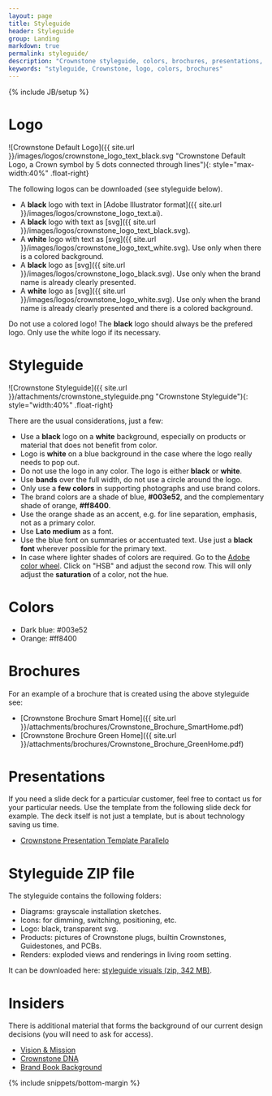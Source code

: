 ```yaml
---
layout: page
title: Styleguide
header: Styleguide
group: Landing
markdown: true
permalink: styleguide/
description: "Crownstone styleguide, colors, brochures, presentations, and background on vision, mission, and branding"
keywords: "styleguide, Crownstone, logo, colors, brochures"
---
```


{% include JB/setup %}

# Logo

![Crownstone Default Logo]({{ site.url }}/images/logos/crownstone_logo_text_black.svg "Crownstone Default Logo, a Crown symbol by 5 dots connected through lines"){: style="max-width:40%" .float-right}

The following logos can be downloaded (see styleguide below). 

* A **black** logo with text in [Adobe Illustrator format]({{ site.url }}/images/logos/crownstone_logo_text.ai).
* A **black** logo with text as [svg]({{ site.url }}/images/logos/crownstone_logo_text_black.svg).
* A **white** logo with text as [svg]({{ site.url }}/images/logos/crownstone_logo_text_white.svg). Use only when there is a colored background.
* A **black** logo as [svg]({{ site.url }}/images/logos/crownstone_logo_black.svg). Use only when the brand name is already clearly presented.
* A **white** logo as [svg]({{ site.url }}/images/logos/crownstone_logo_white.svg). Use only when the brand name is already clearly presented and there is a colored background.

Do not use a colored logo! The **black** logo should always be the prefered logo. Only use the white logo if its necessary.

# Styleguide

![Crownstone Styleguide]({{ site.url }}/attachments/crownstone_styleguide.png "Crownstone Styleguide"){: style="width:40%" .float-right}

There are the usual considerations, just a few:

* Use a **black** logo on a **white** background, especially on products or material that does not benefit from color. 
* Logo is **white** on a blue background in the case where the logo really needs to pop out.
* Do not use the logo in any color. The logo is either **black** or **white**.
* Use **bands** over the full width, do not use a circle around the logo. 
* Only use a **few colors** in supporting photographs and use brand colors.
* The brand colors are a shade of blue, **#003e52**, and the complementary shade of orange, **#ff8400**.
* Use the orange shade as an accent, e.g. for line separation, emphasis, not as a primary color. 
* Use **Lato medium** as a font.
* Use the blue font on summaries or accentuated text. Use just a **black font** wherever possible for the primary text.
* In case where lighter shades of colors are required. Go to the [Adobe color wheel](https://color.adobe.com/create/color-wheel/?base=0&rule=Analogous&selected=3&name=My%20Color%20Theme&mode=rgb&rgbvalues=1,0.5176470588235295,0,0,0.23631049943210286,0.32156862745098036,0.5321115173241195,1,0.04999999999999993,0.8844330991828997,0.04999999999999993,1,0.050000000000000044,0.7437521349992267,1&swatchOrder=1,0,2,3,4). Click on "HSB" and adjust the second row. This will only adjust the **saturation** of a color, not the hue.

# Colors

* Dark blue: #003e52
* Orange: #ff8400

# Brochures

For an example of a brochure that is created using the above styleguide see:

* [Crownstone Brochure Smart Home]({{ site.url }}/attachments/brochures/Crownstone_Brochure_SmartHome.pdf)
* [Crownstone Brochure Green Home]({{ site.url }}/attachments/brochures/Crownstone_Brochure_GreenHome.pdf)

# Presentations

If you need a slide deck for a particular customer, feel free to contact us for your particular needs. Use the template
from the following slide deck for example. The deck itself is not just a template, but is about technology saving
us time.

* [Crownstone Presentation Template Parallelo](https://docs.google.com/presentation/d/1BjfwzuntlcsiG7-GB5i-eyJhv-SXZjBtdQDlWPXmzJ0)

# Styleguide ZIP file

The styleguide contains the following folders:

* Diagrams: grayscale installation sketches.
* Icons: for dimming, switching, positioning, etc.
* Logo: black, transparent svg.
* Products: pictures of Crownstone plugs, builtin Crownstones, Guidestones, and PCBs.
* Renders: exploded views and renderings in living room setting.

It can be downloaded here: [styleguide visuals (zip, 342 MB)](https://github.com/crownstone/website/releases/download/v.0.0.1-alpha/styleguide.zip).

# Insiders

There is additional material that forms the background of our current design decisions (you will need to ask for access).

* [Vision & Mission](https://docs.google.com/document/d/15M0gYREEckjSfEKoRcIxTK6nB_EvMdWLh5zwG0oKJqs)
* [Crownstone DNA](https://docs.google.com/presentation/d/1cew1zE6UdmvjVX9NY0Svt4jzneqSSoqroLcxO9udZpo)
* [Brand Book Background](https://docs.google.com/document/d/1MXj-ICs70_cOiQiY3FGQGBgiFcbETaTxY45w8ivRGqw)

{% include snippets/bottom-margin %}
